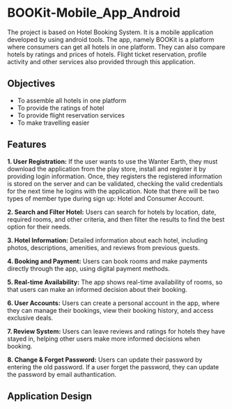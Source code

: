 # BOOKit-Mobile_App_Android
The project is based on Hotel Booking System. It is a mobile application developed by using android tools.
The app, namely BOOKit is a platform where consumers can get all hotels in one platform. They can also compare hotels by ratings and prices of hotels. Flight ticket reservation, profile activity and other services also provided through this application.

## Objectives
 - To assemble all hotels in one platform
 - To provide the ratings of hotel
 - To provide flight reservation services
 - To make travelling easier
 
 ## Features
 
**1. User Registration:** If the user wants to use the Wanter Earth, they must download the application from the play store, install and register it by providing login information. Once, they registers the registered information is stored on the server and can be validated, checking the valid credentials for the next time he logins with the application. Note that there will be two types of member type during sign up: Hotel and Consumer Account.
 
**2. Search and Filter Hotel:** Users can search for hotels by location, date, required rooms, and other criteria, and then filter the results to find the best option for their needs.

**3. Hotel Information:** Detailed information about each hotel, including photos, descriptions, amenities, and reviews from previous guests.

**4. Booking and Payment:** Users can book rooms and make payments directly through the app, using digital payment methods.

**5. Real-time Availability:** The app shows real-time availability of rooms, so that users can make an informed decision about their booking.

**6. User Accounts:** Users can create a personal account in the app, where they can manage their bookings, view their booking history, and access exclusive deals.

**7. Review System:** Users can leave reviews and ratings for hotels they have stayed in, helping other users make more informed decisions when booking.

**8. Change & Forget Password:** Users can update their password by entering the old password. If a user forget the password, they can update the password by email authantication.

## Application Design






